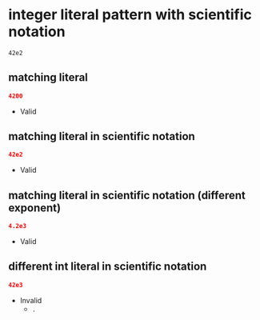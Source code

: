 # integer literal pattern with scientific notation
```jsbp
42e2
```

## matching literal
```json
4200
```
+ Valid

## matching literal in scientific notation
```json
42e2
```
+ Valid

## matching literal in scientific notation (different exponent)
```json
4.2e3
```
+ Valid

## different int literal in scientific notation
```json
42e3
```
+ Invalid
    - `.`
